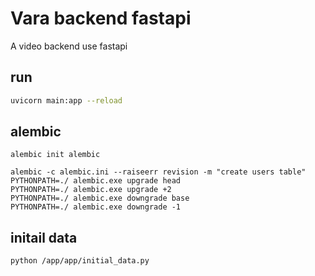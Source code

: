 # Vara backend fastapi

A video backend use fastapi

## run

```bash
uvicorn main:app --reload
```

## alembic

```
alembic init alembic

alembic -c alembic.ini --raiseerr revision -m "create users table"
PYTHONPATH=./ alembic.exe upgrade head
PYTHONPATH=./ alembic.exe upgrade +2
PYTHONPATH=./ alembic.exe downgrade base
PYTHONPATH=./ alembic.exe downgrade -1
```

## initail data

```bash
python /app/app/initial_data.py
```